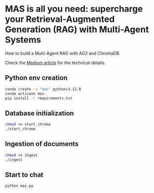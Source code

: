 # MAS is all you need: supercharge your Retrieval-Augmented Generation (RAG) with Multi-Agent Systems

How to build a Multi-Agent RAG with AG2 and ChromaDB. 

Check the [Medium article](https://towardsdatascience.com/mas-is-all-you-need-f61f6e6f3aad) for the technical details.


## Python env creation

```bash
conda create -n "mas" python=3.12.8
conda activate mas
pip install -r requirements.txt
```

## Database initialization

```bash
chmod +x start_chroma
./start_chroma
```

## Ingestion of documents

```bash
chmod +x ingest
./ingest
```

## Start to chat

```bash
python mas.py
```
